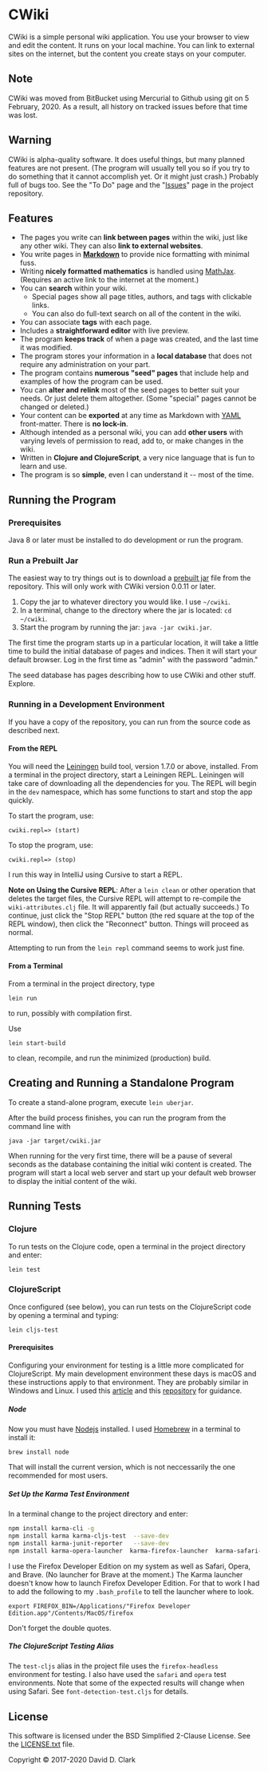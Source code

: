 # CWiki ##

CWiki is a simple personal wiki application. You use your browser to view and edit the content. It runs on your local machine. You can link to external sites on the internet, but the content you create stays on your computer.

## Note ##

CWiki was moved from BitBucket using Mercurial to Github using git on 5 February, 2020. As a result, all history on tracked issues before that time was lost.

## Warning ##

CWiki is alpha-quality software. It does useful things, but many planned features are not present. (The program will usually tell you so if you try to do something that it cannot accomplish yet. Or it might just crash.) Probably full of bugs too. See the "To Do" page and the "[Issues](https://bitbucket.org/David_Clark/cwiki/issues?status=new&status=open)" page in the project repository.

## Features ##

* The pages you write can **link between pages** within the wiki, just like any other wiki. They can also **link to external websites**.
* You write pages in **[Markdown](https://daringfireball.net/projects/markdown/syntax)** to provide nice formatting with minimal fuss.
* Writing **nicely formatted mathematics** is handled using [MathJax](https://www.mathjax.org/). (Requires an active link to the internet at the moment.)
* You can **search** within your wiki. 
   * Special pages show all page titles, authors, and tags with clickable links.
   * You can also do full-text search on all of the content in the wiki.
* You can associate **tags** with each page.
* Includes a **straightforward editor** with live preview.
* The program **keeps track** of when a page was created, and the last time it was modified.
* The program stores your information in a **local database** that does not require any administration on your part.
* The program contains **numerous "seed" pages** that include help and examples of how the program can be used.
* You can **alter and relink** most of the seed pages to better suit your needs. Or just delete them altogether. (Some "special" pages cannot be changed or deleted.)
* Your content can be **exported** at any time as Markdown with [YAML](http://yaml.org) front-matter. There is **no lock-in**.
* Although intended as a personal wiki, you can add **other users** with varying levels of permission to read, add to, or make changes in the wiki.
* Written in **Clojure and ClojureScript**, a very nice language that is fun to learn and use.
* The program is so **simple**, even I can understand it -- most of the time.

## Running the Program ##

### Prerequisites ###

Java 8 or later must be installed to do development or run the program.

### Run a Prebuilt Jar ###

The easiest way to try things out is to download a [prebuilt jar](https://bitbucket.org/David_Clark/cwiki/downloads/) file from the repository. This will only work with CWiki version 0.0.11 or later.

1. Copy the jar to whatever directory you would like. I use `~/cwiki`.
2. In a terminal, change to the directory where the jar is located: `cd ~/cwiki`.
3. Start the program by running the jar: `java -jar cwiki.jar`.

The first time the program starts up in a particular location, it will take a little time to build the initial database of pages and indices. Then it will start your default browser. Log in the first time as "admin" with the password "admin."

The seed database has pages describing how to use CWiki and other stuff. Explore.

### Running in a Development Environment ###

If you have a copy of the repository, you can run from the source code as described next.

#### From the REPL ####

You will need the [Leiningen](https://github.com/technomancy/leiningen) build tool, version 1.7.0 or above, installed. From a terminal in the project directory, start a Leiningen REPL. Leiningen will take care of downloading all the dependencies for you. The REPL will begin in the `dev` namespace, which has some functions to start and stop the app quickly.

To start the program, use:

`cwiki.repl=> (start)`

To stop the program, use:

`cwiki.repl=> (stop)`

I ​run this way in IntelliJ using Cursive to start a REPL.

**Note on Using the Cursive REPL**: After a `lein clean` or other operation that deletes the target files, the Cursive REPL will attempt to re-compile the `wiki-attributes.clj` file. It will apparently fail (but actually succeeds.) To continue, just click the "Stop REPL" button (the red square at the top of the REPL window), then click the "Reconnect" button. Things will proceed as normal.

Attempting to run from the `lein repl` command seems to work just fine.

#### From a Terminal ####

From a terminal in the project directory, type

`lein run`

to run, possibly with compilation first.

Use

`lein start-build`

to clean, recompile, and run the minimized (production) build. 

## Creating and Running a Standalone Program ##

To create a stand-alone program, execute `lein uberjar`. 

After the build process finishes, you can run the program from the command line with

```
java -jar target/cwiki.jar
```

 When running for the very first time, there will be a pause of several seconds as the database containing the initial wiki content is created. The program will start a local web server and start up your default web browser to display the initial content of the wiki.

## Running Tests ##

### Clojure ###

To run tests on the Clojure code, open a terminal in the project directory and enter:

`lein test`

### ClojureScript ###

Once configured (see below), you can run tests on the ClojureScript code by opening a terminal and typing:

`lein cljs-test`

#### Prerequisites ####

Configuring your environment for testing is a little more complicated for ClojureScript. My main development environment these days is macOS and these instructions apply to that environment. They are probably similar in Windows and Linux. I used this [article](https://lispcast.com/testing-clojurescript/) and this [repository](https://github.com/cloojure/cljs-template) for guidance.

##### Node #####

Now you must have [Nodejs](https://nodejs.org/en/) installed. I used [Homebrew](https://brew.sh) in a terminal to install it:

`brew install node`

That will install the current version, which is not neccessarily the one recommended for most users.

##### Set Up the Karma Test Environment #####

In a terminal change to the project directory and enter:

```bash
npm install karma-cli -g
npm install karma karma-cljs-test  --save-dev
npm install karma-junit-reporter   --save-dev
npm install karma-opera-launcher  karma-firefox-launcher  karma-safari-launcher  --save-dev
```
I use the Firefox Developer Edition on my system as well as Safari, Opera, and Brave. (No launcher for Brave at the moment.) The Karma launcher doesn't know how to launch Firefox Developer Edition. For that to work I had to add the following to my `.bash_profile` to tell the launcher where to look.

`export FIREFOX_BIN=/Applications/"Firefox Developer Edition.app"/Contents/MacOS/firefox`

Don't forget the double quotes.

##### The ClojureScript Testing Alias #####

The `test-cljs` alias in the project file uses the `firefox-headless` environment for testing. I also have used the `safari` and `opera` test environments. Note that some of the expected results will change when using Safari. See `font-detection-test.cljs` for details.

## License ##

This software is licensed under the BSD Simplified 2-Clause License. See the [LICENSE.txt](https://bitbucket.org/David_Clark/cwiki/src/default/LICENSE.txt) file.

Copyright © 2017-2020 David D. Clark